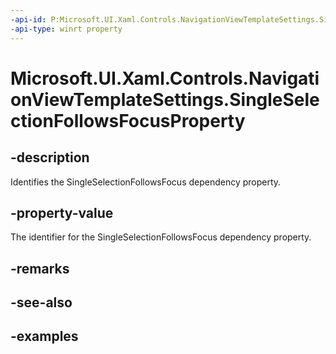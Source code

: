 ```yaml
---
-api-id: P:Microsoft.UI.Xaml.Controls.NavigationViewTemplateSettings.SingleSelectionFollowsFocusProperty
-api-type: winrt property
---
```

<!-- Property syntax.
public DependencyProperty SingleSelectionFollowsFocusProperty { get; }
-->

# Microsoft.UI.Xaml.Controls.NavigationViewTemplateSettings.SingleSelectionFollowsFocusProperty


## -description

Identifies the SingleSelectionFollowsFocus dependency property.


## -property-value

The identifier for the SingleSelectionFollowsFocus dependency property.


## -remarks


## -see-also


## -examples


